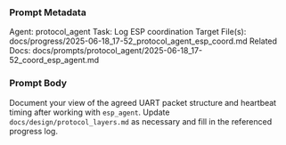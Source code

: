 ### Prompt Metadata
Agent: protocol_agent
Task: Log ESP coordination
Target File(s): docs/progress/2025-06-18_17-52_protocol_agent_esp_coord.md
Related Docs: docs/prompts/protocol_agent/2025-06-18_17-52_coord_esp_agent.md

### Prompt Body
Document your view of the agreed UART packet structure and heartbeat timing after working with `esp_agent`. Update `docs/design/protocol_layers.md` as necessary and fill in the referenced progress log.
